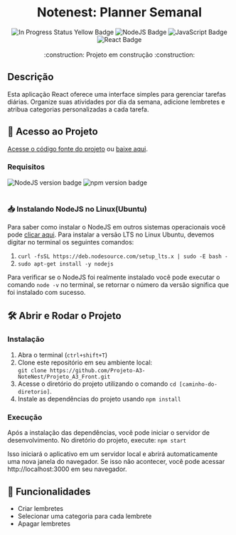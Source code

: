 <h1 align="center"> Notenest: Planner Semanal </h1>

<div align="center">
<img alt="In Progress Status Yellow Badge" src="https://img.shields.io/badge/Status-In_Progress-f2df0a">
<img alt="NodeJS Badge" src="https://img.shields.io/badge/NodeJS-5cab5b">
<img alt="JavaScript Badge" src="https://img.shields.io/badge/JavaScript-08c9ac">
<img alt="React Badge" src="https://img.shields.io/badge/React-00c8ff">

</div> <br>

<div align="center">
:construction: Projeto em construção :construction:
</div>

<div>
  <h2> Descrição </h2>
  <p>Esta aplicação React oferece uma interface simples para gerenciar tarefas diárias. Organize suas atividades por dia da semana, adicione lembretes e atribua categorias personalizadas a cada tarefa. </p>
</div>

<h2> 📁 Acesso ao Projeto </h2>
<p> <a href="https://github.com/Projeto-A3-NoteNest/Projeto_A3_Front?search=1">Acesse o código fonte do projeto</a> ou <a href="https://github.com/Projeto-A3-NoteNest/Projeto_A3_Front/archive/refs/heads/main.zip">baixe aqui</a>.</p>

<h3>Requisitos</h3>
<div>
  <img alt="NodeJS version badge" src="https://img.shields.io/badge/NodeJS-v20.9.0-08c9ac">
  <img alt="npm version badge" src="https://img.shields.io/badge/npm-v10.2.4-08c9ac">
</div>
<br>

<h3>📥 Instalando NodeJS no Linux(Ubuntu)</h3>
<p> Para saber como instalar o NodeJS em outros sistemas operacionais você pode <a href="">clicar aqui</a>. Para instalar a versão LTS no Linux Ubuntu, devemos digitar no terminal os seguintes comandos:</p>
<div>
  <ol>
    <li><code>curl -fsSL https://deb.nodesource.com/setup_lts.x | sudo -E bash -</code></li>
    <li><code>sudo apt-get install -y nodejs</code></li>
  </ol>
</div>
<p>Para verificar se o NodeJS foi realmente instalado você pode executar o comando <code>node -v</code> no terminal, se retornar o número da versão significa que foi instalado com sucesso.</p>

<h2> 🛠️ Abrir e Rodar o Projeto </h2>
<div>
    <h3> Instalação</h3>
  <ol>
    <li>Abra o terminal (<code>ctrl+shift+T</code>)</li>
    <li> Clone este repositório em seu ambiente local: <br> 
    <code>git clone https://github.com/Projeto-A3-NoteNest/Projeto_A3_Front.git</code>
    <li> Acesse o diretório do projeto utilizando o comando <code>cd [caminho-do-diretorio]</code>. </li>
    <li>Instale as dependências do projeto usando <code>npm install</code></li>
  </ol>  
  <h3>Execução</h3>
  <p>Após a instalação das dependências, você pode iniciar o servidor de desenvolvimento. No diretório do projeto, execute: <code>npm start</code></p> 
<p>Isso iniciará o aplicativo em um servidor local e abrirá automaticamente uma nova janela do navegador. Se isso não acontecer, você pode acessar http://localhost:3000 em seu navegador.</p>
</div>

<h2>🔧 Funcionalidades</h2>
<ul>
  <li>Criar lembretes</li>
  <li>Selecionar uma categoria para cada lembrete</li>
  <li>Apagar lembretes</li>
</ul>
